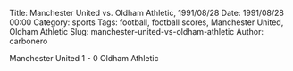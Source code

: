 Title: Manchester United vs. Oldham Athletic, 1991/08/28
Date: 1991/08/28 00:00
Category: sports
Tags: football, football scores, Manchester United, Oldham Athletic
Slug: manchester-united-vs-oldham-athletic
Author: carbonero


Manchester United 1 - 0 Oldham Athletic
